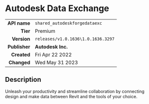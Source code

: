 # Autodesk Data Exchange
| | |
|-:|-|
|**API name**|`shared_autodeskforgedataexc`|
|**Tier**|Premium|
|**Version**|`releases/v1.0.1636\1.0.1636.3297`|
|**Publisher**|**Autodesk Inc.**|
|**Created**|Fri Apr 22 2022|
|**Changed**|Wed May 31 2023|

## Description
Unleash your productivity and streamline collaboration by connecting design and make data between Revit and the tools of your choice.
